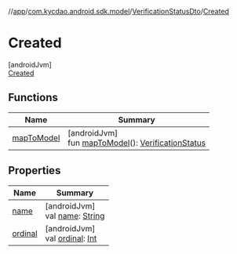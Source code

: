 //[app](../../../../index.md)/[com.kycdao.android.sdk.model](../../index.md)/[VerificationStatusDto](../index.md)/[Created](index.md)

# Created

[androidJvm]\
[Created](index.md)

## Functions

| Name | Summary |
|---|---|
| [mapToModel](../map-to-model.md) | [androidJvm]<br>fun [mapToModel](../map-to-model.md)(): [VerificationStatus](../../-verification-status/index.md) |

## Properties

| Name | Summary |
|---|---|
| [name](../../-verification-type/-accredited-investor/index.md#-372974862%2FProperties%2F-912451524) | [androidJvm]<br>val [name](../../-verification-type/-accredited-investor/index.md#-372974862%2FProperties%2F-912451524): [String](https://kotlinlang.org/api/latest/jvm/stdlib/kotlin/-string/index.html) |
| [ordinal](../../-verification-type/-accredited-investor/index.md#-739389684%2FProperties%2F-912451524) | [androidJvm]<br>val [ordinal](../../-verification-type/-accredited-investor/index.md#-739389684%2FProperties%2F-912451524): [Int](https://kotlinlang.org/api/latest/jvm/stdlib/kotlin/-int/index.html) |
